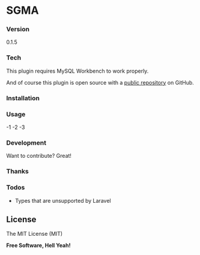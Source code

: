 
# SGMA

 

### Version
0.1.5

### Tech

This plugin requires MySQL Workbench to work properly.

And of course this plugin is open source with a [public repository](https://github.com/beckenrode/mysql-workbench-export-laravel-5-migrations)
 on GitHub.

### Installation



### Usage

-1
-2
-3

### Development

Want to contribute? Great!

### Thanks

 

### Todos

 - Types that are unsupported by Laravel

License
----

The MIT License (MIT)

**Free Software, Hell Yeah!**
